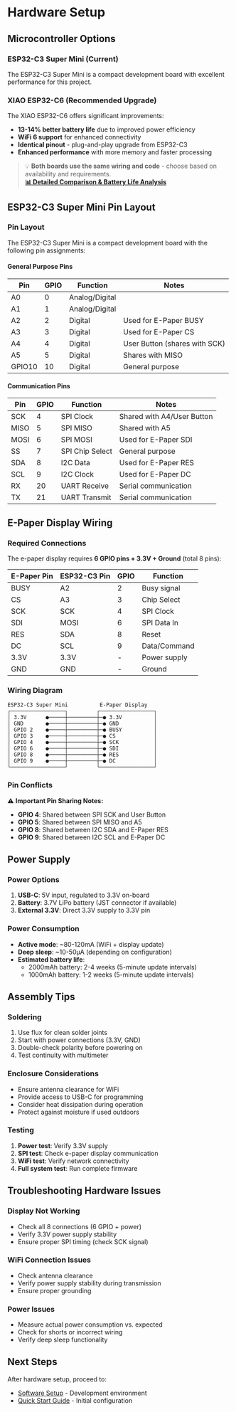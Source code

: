 # Hardware Setup

## Microcontroller Options

### ESP32-C3 Super Mini (Current)
The ESP32-C3 Super Mini is a compact development board with excellent performance for this project.

### XIAO ESP32-C6 (Recommended Upgrade)
The XIAO ESP32-C6 offers significant improvements:
- **13-14% better battery life** due to improved power efficiency
- **WiFi 6 support** for enhanced connectivity
- **Identical pinout** - plug-and-play upgrade from ESP32-C3
- **Enhanced performance** with more memory and faster processing

> 💡 **Both boards use the same wiring and code** - choose based on availability and requirements.  
> **[📊 Detailed Comparison & Battery Life Analysis](./display-modes.md#hardware-requirements)**

## ESP32-C3 Super Mini Pin Layout

### Pin Layout
The ESP32-C3 Super Mini is a compact development board with the following pin assignments:

#### General Purpose Pins
| Pin | GPIO | Function | Notes |
|-----|------|----------|-------|
| A0  | 0    | Analog/Digital | |
| A1  | 1    | Analog/Digital | |
| A2  | 2    | Digital | Used for E-Paper BUSY |
| A3  | 3    | Digital | Used for E-Paper CS |
| A4  | 4    | Digital | User Button (shares with SCK) |
| A5  | 5    | Digital | Shares with MISO |
| GPIO10 | 10 | Digital | General purpose |

#### Communication Pins
| Pin | GPIO | Function | Notes |
|-----|------|----------|-------|
| SCK | 4    | SPI Clock | Shared with A4/User Button |
| MISO| 5    | SPI MISO | Shared with A5 |
| MOSI| 6    | SPI MOSI | Used for E-Paper SDI |
| SS  | 7    | SPI Chip Select | General purpose |
| SDA | 8    | I2C Data | Used for E-Paper RES |
| SCL | 9    | I2C Clock | Used for E-Paper DC |
| RX  | 20   | UART Receive | Serial communication |
| TX  | 21   | UART Transmit | Serial communication |

## E-Paper Display Wiring

### Required Connections
The e-paper display requires **6 GPIO pins + 3.3V + Ground** (total 8 pins):

| E-Paper Pin | ESP32-C3 Pin | GPIO | Function |
|-------------|--------------|------|----------|
| BUSY        | A2           | 2    | Busy signal |
| CS          | A3           | 3    | Chip Select |
| SCK         | SCK          | 4    | SPI Clock |
| SDI         | MOSI         | 6    | SPI Data In |
| RES         | SDA          | 8    | Reset |
| DC          | SCL          | 9    | Data/Command |
| 3.3V        | 3.3V         | -    | Power supply |
| GND         | GND          | -    | Ground |

### Wiring Diagram
```
ESP32-C3 Super Mini          E-Paper Display
┌─────────────────┐         ┌─────────────────┐
│ 3.3V      ●─────┼─────────┼─● 3.3V          │
│ GND       ●─────┼─────────┼─● GND           │
│ GPIO 2    ●─────┼─────────┼─● BUSY          │
│ GPIO 3    ●─────┼─────────┼─● CS            │
│ GPIO 4    ●─────┼─────────┼─● SCK           │
│ GPIO 6    ●─────┼─────────┼─● SDI           │
│ GPIO 8    ●─────┼─────────┼─● RES           │
│ GPIO 9    ●─────┼─────────┼─● DC            │
└─────────────────┘         └─────────────────┘
```

### Pin Conflicts
⚠️ **Important Pin Sharing Notes:**
- **GPIO 4**: Shared between SPI SCK and User Button
- **GPIO 5**: Shared between SPI MISO and A5
- **GPIO 8**: Shared between I2C SDA and E-Paper RES
- **GPIO 9**: Shared between I2C SCL and E-Paper DC

## Power Supply

### Power Options
1. **USB-C**: 5V input, regulated to 3.3V on-board
2. **Battery**: 3.7V LiPo battery (JST connector if available)
3. **External 3.3V**: Direct 3.3V supply to 3.3V pin

### Power Consumption
- **Active mode**: ~80-120mA (WiFi + display update)
- **Deep sleep**: ~10-50μA (depending on configuration)
- **Estimated battery life**: 
  - 2000mAh battery: 2-4 weeks (5-minute update intervals)
  - 1000mAh battery: 1-2 weeks (5-minute update intervals)

## Assembly Tips

### Soldering
1. Use flux for clean solder joints
2. Start with power connections (3.3V, GND)
3. Double-check polarity before powering on
4. Test continuity with multimeter

### Enclosure Considerations
- Ensure antenna clearance for WiFi
- Provide access to USB-C for programming
- Consider heat dissipation during operation
- Protect against moisture if used outdoors

### Testing
1. **Power test**: Verify 3.3V supply
2. **SPI test**: Check e-paper display communication
3. **WiFi test**: Verify network connectivity
4. **Full system test**: Run complete firmware

## Troubleshooting Hardware Issues

### Display Not Working
- Check all 8 connections (6 GPIO + power)
- Verify 3.3V power supply stability
- Ensure proper SPI timing (check SCK signal)

### WiFi Connection Issues
- Check antenna clearance
- Verify power supply stability during transmission
- Ensure proper grounding

### Power Issues
- Measure actual power consumption vs. expected
- Check for shorts or incorrect wiring
- Verify deep sleep functionality

## Next Steps
After hardware setup, proceed to:
- [Software Setup](./software-setup.md) - Development environment
- [Quick Start Guide](./quick-start.md) - Initial configuration
